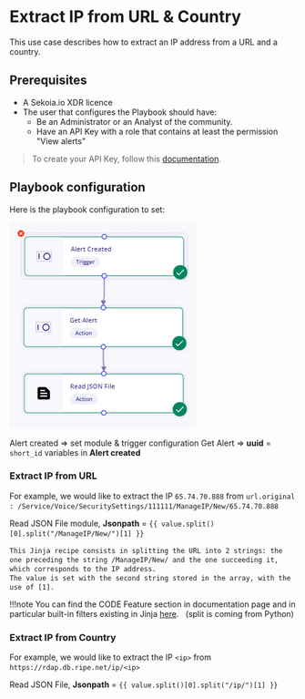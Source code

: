 # Extract IP from URL & Country  

This use case describes how to extract an IP address from a URL and a country.  


## Prerequisites

- A Sekoia.io XDR licence
- The user that configures the Playbook should have:
	* Be an Administrator or an Analyst of the community.
    * Have an API Key with a role that contains at least the permission "View alerts"

> To create your API Key, follow this [documentation](../../../getting_started/generate_api_keys.md).

## Playbook configuration

Here is the playbook configuration to set:

![Playbook ExtractIP](docs/assets/playbooks/library/UseCases/ExtractIP.png)

Alert created => set module & trigger configuration
Get Alert => **uuid** = `short_id` variables in **Alert created**


### Extract IP from URL

For example, we would like to extract the IP `65.74.70.888` from `url.original : /Service/Voice/SecuritySettings/111111/ManageIP/New/65.74.70.888`

Read JSON File module,  **Jsonpath** = `{{ value.split()[0].split("/ManageIP/New/")[1] }}`

```
This Jinja recipe consists in splitting the URL into 2 strings: the one preceding the string /ManageIP/New/ and the one succeeding it, which corresponds to the IP address. 
The value is set with the second string stored in the array, with the use of [1].
```

!!!note
   You can find the CODE Feature section in documentation page and in particular built-in filters existing in Jinja [here](https://jinja.palletsprojects.com/en/3.0.x/templates/#builtin-filters). 
   (split is coming from Python)

### Extract IP from Country

For example, we would like to extract the IP `<ip>` from  `https://rdap.db.ripe.net/ip/<ip>`

Read JSON File,  **Jsonpath** = `{{ value.split()[0].split("/ip/")[1] }}`
